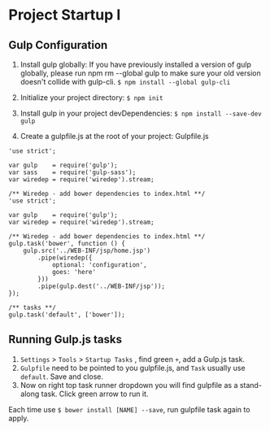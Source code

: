 # Project Startup I

## Gulp Configuration
1. Install gulp globally:
If you have previously installed a version of gulp globally, please run npm rm --global gulp to make sure your old version doesn't collide with gulp-cli.
`$ npm install --global gulp-cli`


2. Initialize your project directory:
`$ npm init`


3. Install gulp in your project devDependencies:
`$ npm install --save-dev gulp`


4. Create a gulpfile.js at the root of your project:
Gulpfile.js
```
'use strict';

var gulp 	= require('gulp');
var sass 	= require('gulp-sass');
var wiredep = require('wiredep').stream;

/** Wiredep - add bower dependencies to index.html **/
'use strict';

var gulp 	= require('gulp');
var wiredep = require('wiredep').stream;

/** Wiredep - add bower dependencies to index.html **/
gulp.task('bower', function () {
    gulp.src('../WEB-INF/jsp/home.jsp')
        .pipe(wiredep({
            optional: 'configuration',
            goes: 'here'
        }))
        .pipe(gulp.dest('../WEB-INF/jsp'));
});

/** tasks **/
gulp.task('default', ['bower']);
```

## Running Gulp.js tasks
1. `Settings` > `Tools` > `Startup Tasks` , find green `+`, add a Gulp.js task. 
2. `Gulpfile` need to be pointed to you gulpfile.js, and `Task` usually use `default`. Save and close.
3. Now on right top task runner dropdown you will find gulpfile as a stand-along task. Click green arrow to run it.


Each time use `$ bower install [NAME] --save`, run gulpfile task again to apply.